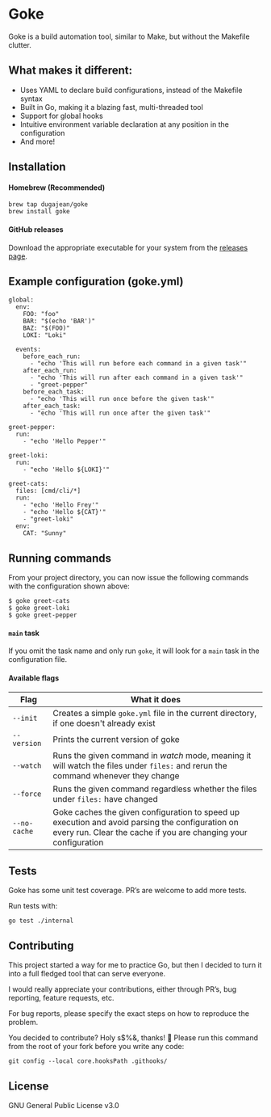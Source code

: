 # Goke
Goke is a build automation tool, similar to Make, but without the Makefile clutter.

## What makes it different:

* Uses YAML to declare build configurations, instead of the Makefile syntax
* Built in Go, making it a blazing fast, multi-threaded tool
* Support for global hooks
* Intuitive environment variable declaration at any position in the configuration
* And more!

## Installation

#### Homebrew (Recommended)

```
brew tap dugajean/goke
brew install goke
```

#### GitHub releases

Download the appropriate executable for your system from the [releases page](https://github.com/dugajean/goke/releases).

## Example configuration (goke.yml)
```
global:
  env:
    FOO: "foo"
    BAR: "$(echo 'BAR')"
    BAZ: "$(FOO)"
    LOKI: "Loki"

  events:
    before_each_run:
      - "echo 'This will run before each command in a given task'"
    after_each_run:
      - "echo 'This will run after each command in a given task'"
      - "greet-pepper"
    before_each_task:
      - "echo 'This will run once before the given task'"
    after_each_task:
      - "echo 'This will run once after the given task'"

greet-pepper:
  run:
    - "echo 'Hello Pepper'"

greet-loki:
  run:
    - "echo 'Hello ${LOKI}'"

greet-cats:
  files: [cmd/cli/*]
  run:
    - "echo 'Hello Frey'"
    - "echo 'Hello ${CAT}'"
    - "greet-loki"
  env:
    CAT: "Sunny"
```

## Running commands
From your project directory, you can now issue the following commands with the configuration shown above:
```
$ goke greet-cats
$ goke greet-loki
$ goke greet-pepper
```

#### `main` task

If you omit the task name and only run `goke`, it will look for a `main` task in the configuration file.

#### Available flags

| Flag | What it does |
|---|---|
| `--init` | Creates a simple `goke.yml` file in the current directory, if one doesn't already exist |
| `--version` | Prints the current version of goke |
| `--watch` | Runs the given command in _watch_ mode, meaning it will watch the files under `files:` and rerun the command whenever they change |
| `--force` | Runs the given command regardless whether the files under `files:` have changed |
| `--no-cache` | Goke caches the given configuration to speed up execution and avoid parsing the configuration on every run. Clear the cache if you are changing your configuration |

## Tests
Goke has some unit test coverage. PR’s are welcome to add more tests.

Run tests with:
```
go test ./internal
```

## Contributing
This project started a way for me to practice Go, but then I decided to turn it into a full fledged tool that can serve everyone.

I would really appreciate your contributions, either through PR’s, bug reporting, feature requests, etc.

For bug reports, please specify the exact steps on how to reproduce the problem.

You decided to contribute? Holy s$%&, thanks! 🚀 Please run this command from the root of your fork before you write any code:

```
git config --local core.hooksPath .githooks/
```

## License
GNU General Public License v3.0
